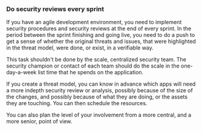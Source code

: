 ### Do security reviews every sprint

If you have an agile development environment, you need to implement security procedures and security reviews at the end of every sprint. In the period between the sprint finishing and going live, you need to do a push to get a sense of whether the original threats and issues, that were highlighted in the threat model, were done, or exist, in a verifiable way.

This task shouldn't be done by the scale, centralized security team. The security champion or contact of each team should do the scale in the one-day-a-week list time that he spends on the application.

If you create a threat model, you can know in advance which apps will need a more indepth security review or analysis, possibly because of the size of the changes, and possibly because of what they are doing, or the assets they are touching. You can then schedule the resources.

You can also plan the level of your involvement from a more central, and a more senior, point of view. 
